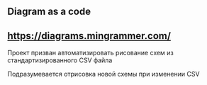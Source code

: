 ## Diagram as a code
## https://diagrams.mingrammer.com/

Проект призван автоматизировать рисование схем из стандартизированного CSV файла  

Подразумевается отрисовка новой схемы при изменении CSV 
